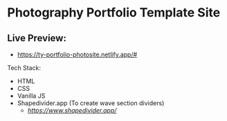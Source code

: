 # Photography Portfolio Template Site

## Live Preview:

- https://ty-portfolio-photosite.netlify.app/#

Tech Stack:

- HTML
- CSS
- Vanilla JS
- Shapedivider.app (To create wave section dividers)
  - *https://www.shapedivider.app/*
